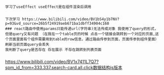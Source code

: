 ###
    学习了useEffect useEffect是在组件渲染后调用
###
    下次学习 https://www.bilibili.com/video/BV1bS4y1b7NV?p=93&vd_source=26b5f24919aeb671ba1dbff34904c160
    ### react路由中使用params只能传递url(字符串)无法传成对象 我使用了query的形式，但是query又有问题 （在我在一个table页的时候 点击一个链接会跳转到一个对应的页面,这个页面里面有个组件需要用到table的row信息，通过路由传参到页面，页面传参到组件里面）刷新当前页面query会丢失
    我判断了query是否存在 存在展示 不存在跳转到列表页面
### 
https://www.bilibili.com/video/BV1x7411L7Q7?spm_id_from=333.337.search-card.all.click数据结构js版本
